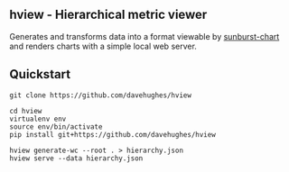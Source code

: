 hview - Hierarchical metric viewer
---
Generates and transforms data into a format viewable by [sunburst-chart](https://github.com/vasturiano/sunburst-chart) and
renders charts with a simple local web server.

Quickstart
---
```
git clone https://github.com/davehughes/hview

cd hview
virtualenv env
source env/bin/activate
pip install git+https://github.com/davehughes/hview

hview generate-wc --root . > hierarchy.json
hview serve --data hierarchy.json
```

